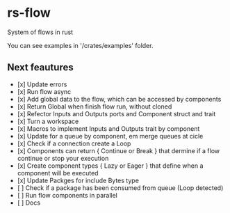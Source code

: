 # rs-flow
System of flows in rust

You can see examples in '/crates/examples' folder.

## Next feautures
<ul>
  <li>[x] Update errors </li>
  <li>[x] Run flow async </li>
  <li>[x] Add global data to the flow, which can be accessed by components</li>
  <li>[x] Return Global when finish flow run, without cloned</li>
  <li>[x] Refector Inputs and Outputs ports and Component struct and trait </li>
  <li>[x] Turn a workspace</li>
  <li>[x] Macros to implement Inputs and Outputs trait by component</li>
  <li>[x] Update for a queue by component, em merge queues at cicle</li>
  <li>[x] Check if a connection create a Loop </li>
  <li>[x] Components can return { Continue or Break } that dermine if a flow continue or stop your execution</li>
  <li>[x] Create component types { Lazy or Eager } that define when a component will be executed </li> 
  <li>[x] Update Packges for include Bytes type</li>
  <li>[ ] Check if a package has been consumed from queue (Loop detected) </li>
  <li>[ ] Run flow components in parallel </li>
  <li>[ ] Docs </li>
</ul>
